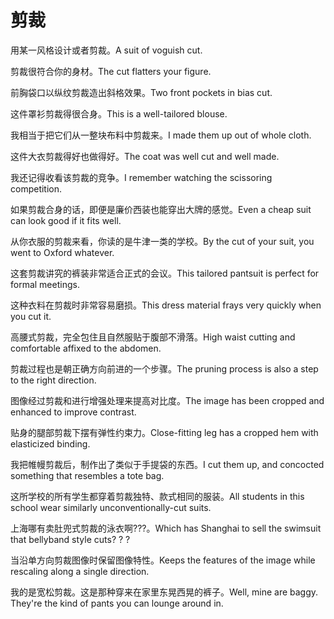 # 剪裁

<p><span class="chinese">用某一风格设计或者剪裁。</span><span class="english">A suit of voguish cut.</span></p>

<p><span class="chinese">剪裁很符合你的身材。</span><span class="english">The cut flatters your figure.</span></p>

<p><span class="chinese">前胸袋口以纵纹剪裁造出斜格效果。</span><span class="english">Two front pockets in bias cut.</span></p>

<p><span class="chinese">这件罩衫剪裁得很合身。</span><span class="english">This is a well-tailored blouse.</span></p>

<p><span class="chinese">我相当于把它们从一整块布料中剪裁来。</span><span class="english">I made them up out of whole cloth.</span></p>

<p><span class="chinese">这件大衣剪裁得好也做得好。</span><span class="english">The coat was well cut and well made.</span></p>

<p><span class="chinese">我还记得收看该剪裁的竞争。</span><span class="english">I remember watching the scissoring competition.</span></p>

<p><span class="chinese">如果剪裁合身的话，即便是廉价西装也能穿出大牌的感觉。</span><span class="english">Even a cheap suit can look good if it fits well.</span></p>

<p><span class="chinese">从你衣服的剪裁来看，你读的是牛津一类的学校。</span><span class="english">By the cut of your suit, you went to Oxford whatever.</span></p>

<p><span class="chinese">这套剪裁讲究的裤装非常适合正式的会议。</span><span class="english">This tailored pantsuit is perfect for formal meetings.</span></p>

<p><span class="chinese">这种衣料在剪裁时非常容易磨损。</span><span class="english">This dress material frays very quickly when you cut it.</span></p>

<p><span class="chinese">高腰式剪裁，完全包住且自然服贴于腹部不滑落。</span><span class="english">High waist cutting and comfortable affixed to the abdomen.</span></p>

<p><span class="chinese">剪裁过程也是朝正确方向前进的一个步骤。</span><span class="english">The pruning process is also a step to the right direction.</span></p>

<p><span class="chinese">图像经过剪裁和进行增强处理来提高对比度。</span><span class="english">The image has been cropped and enhanced to improve contrast.</span></p>

<p><span class="chinese">贴身的腿部剪裁下摆有弹性约束力。</span><span class="english">Close-fitting leg has a cropped hem with elasticized binding.</span></p>

<p><span class="chinese">我把帷幔剪裁后，制作出了类似于手提袋的东西。</span><span class="english">I cut them up, and concocted something that resembles a tote bag.</span></p>

<p><span class="chinese">这所学校的所有学生都穿着剪裁独特、款式相同的服装。</span><span class="english">All students in this school wear similarly unconventionally-cut suits.</span></p>

<p><span class="chinese">上海哪有卖肚兜式剪裁的泳衣啊???。</span><span class="english">Which has Shanghai to sell the swimsuit that bellyband style cuts? ? ?</span></p>

<p><span class="chinese">当沿单方向剪裁图像时保留图像特性。</span><span class="english">Keeps the features of the image while rescaling along a single direction.</span></p>

<p><span class="chinese">我的是宽松剪裁。这是那种穿来在家里东晃西晃的裤子。</span><span class="english">Well, mine are baggy. They're the kind of pants you can lounge around in.</span></p>

